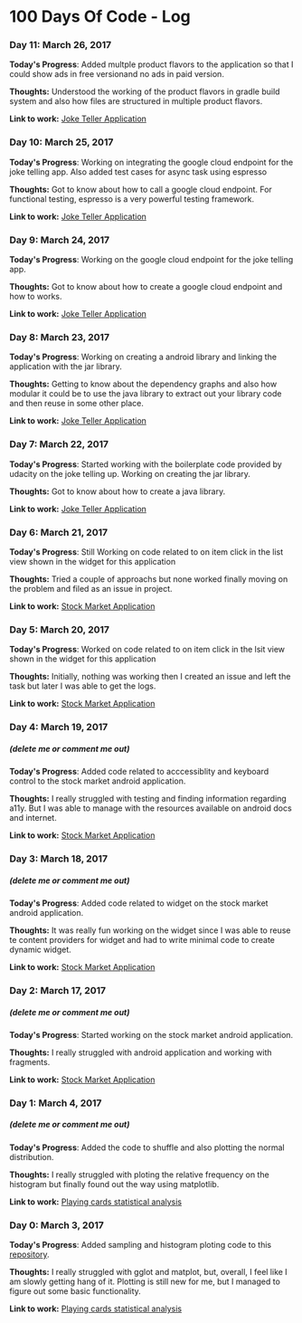 # 100 Days Of Code - Log

### Day 11: March 26, 2017

**Today's Progress**: Added multple product flavors to the application so that I could show ads in free versionand no ads in paid version.

**Thoughts:** Understood the working of the product flavors in gradle build system and also how files are structured in multiple product flavors.

**Link to work:** [Joke Teller Application](https://github.com/krypten/JokeTeller)

### Day 10: March 25, 2017

**Today's Progress**: Working on integrating the google cloud endpoint for the joke telling app. Also added test cases for async task using espresso

**Thoughts:** Got to know about how to call a google cloud endpoint. For functional testing, espresso is a very powerful testing framework.

**Link to work:** [Joke Teller Application](https://github.com/krypten/JokeTeller)

### Day 9: March 24, 2017

**Today's Progress**: Working on the google cloud endpoint for the joke telling app.

**Thoughts:** Got to know about how to create a google cloud endpoint and how to works.

**Link to work:** [Joke Teller Application](https://github.com/krypten/JokeTeller)

### Day 8: March 23, 2017

**Today's Progress**: Working on creating a android library and linking the application with the jar library.

**Thoughts:** Getting to know about the dependency graphs and also how modular it could be to use the java library to extract out your library code and then reuse in some other place.

**Link to work:** [Joke Teller Application](https://github.com/krypten/JokeTeller)

### Day 7: March 22, 2017

**Today's Progress**: Started working with the boilerplate code provided by udacity on the joke telling up. Working on creating the jar library.

**Thoughts:** Got to know about how to create a java library. 

**Link to work:** [Joke Teller Application](https://github.com/krypten/JokeTeller)

### Day 6: March 21, 2017

**Today's Progress**: Still Working on code related to on item click in the list view
shown in the widget for this application

**Thoughts:** Tried a couple of approachs but none worked finally moving on the problem and filed as an issue in project.

**Link to work:** [Stock Market Application](https://github.com/krypten/StockHawk)


### Day 5: March 20, 2017

**Today's Progress**: Worked on code related to on item click in the lsit view
shown in the widget for this application

**Thoughts:** Initially, nothing was working then I created an issue and left the task but later I was able to get the logs.

**Link to work:** [Stock Market Application](https://github.com/krypten/StockHawk)


### Day 4: March 19, 2017
##### (delete me or comment me out)

**Today's Progress**: Added code related to acccessiblity and keyboard control to
 the stock market android application.

**Thoughts:** I really struggled with testing and finding information regarding a11y. But I was
able to manage with the resources available on android docs and internet.

**Link to work:** [Stock Market Application](https://github.com/krypten/StockHawk)


### Day 3: March 18, 2017
##### (delete me or comment me out)

**Today's Progress**: Added code related to widget on the stock market android application.

**Thoughts:** It was really fun working on the widget since I was able to reuse te content
 providers for widget and had to write minimal code to create dynamic widget.

**Link to work:** [Stock Market Application](https://github.com/krypten/StockHawk)


### Day 2: March 17, 2017
##### (delete me or comment me out)

**Today's Progress**: Started working on the stock market android application. 

**Thoughts:** I really struggled with android application and working with fragments.

**Link to work:** [Stock Market Application](https://github.com/krypten/StockHawk)


### Day 1: March 4, 2017
##### (delete me or comment me out)

**Today's Progress**: Added the code to shuffle and also plotting the normal distribution.

**Thoughts:** I really struggled with ploting the relative frequency on the histogram but finally found out the way using matplotlib.

**Link to work:** [Playing cards statistical analysis](https://github.com/krypten/PlayingCardsStatisticalAnalysis)


### Day 0: March 3, 2017

**Today's Progress**: Added sampling and histogram ploting code to this [repository](https://github.com/krypten/PlayingCardsStatisticalAnalysis).

**Thoughts:** I really struggled with gglot and matplot, but, overall, I feel like I am slowly getting hang of it. Plotting is still new for me, but I managed to figure out some basic functionality.

**Link to work:** [Playing cards statistical analysis](https://github.com/krypten/PlayingCardsStatisticalAnalysis)


